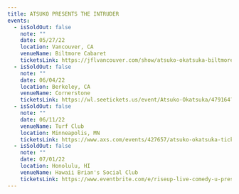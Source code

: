 ```yaml
---
title: ATSUKO PRESENTS THE INTRUDER
events:
  - isSoldOut: false
    note: ""
    date: 05/27/22
    location: Vancouver, CA
    venueName: Biltmore Cabaret
    ticketsLink: https://jflvancouver.com/show/atsuko-okatsuka-biltmore/
  - isSoldOut: false
    note: ""
    date: 06/04/22
    location: Berkeley, CA
    venueName: Cornerstone
    ticketsLink: https://wl.seetickets.us/event/Atsuko-Okatsuka/479164?afflky=CornerstoneBerkeley
  - isSoldOut: false
    note: ""
    date: 06/11/22
    venueName: Turf Club
    location: Minneapolis, MN
    ticketsLink: https://www.axs.com/events/427657/atsuko-okatsuka-tickets?skin=turfclub
  - isSoldOut: false
    note: ""
    date: 07/01/22
    location: Honolulu, HI
    venueName: Hawaii Brian's Social Club
    ticketsLink: https://www.eventbrite.com/e/riseup-live-comedy-u-present-atsuko-okatsuka-tickets-288710489847
---
```

